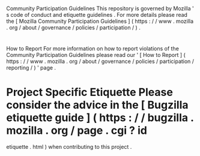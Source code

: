 #
Community
Participation
Guidelines
This
repository
is
governed
by
Mozilla
'
s
code
of
conduct
and
etiquette
guidelines
.
For
more
details
please
read
the
[
Mozilla
Community
Participation
Guidelines
]
(
https
:
/
/
www
.
mozilla
.
org
/
about
/
governance
/
policies
/
participation
/
)
.
#
#
How
to
Report
For
more
information
on
how
to
report
violations
of
the
Community
Participation
Guidelines
please
read
our
'
[
How
to
Report
]
(
https
:
/
/
www
.
mozilla
.
org
/
about
/
governance
/
policies
/
participation
/
reporting
/
)
'
page
.
#
#
Project
Specific
Etiquette
Please
consider
the
advice
in
the
[
Bugzilla
etiquette
guide
]
(
https
:
/
/
bugzilla
.
mozilla
.
org
/
page
.
cgi
?
id
=
etiquette
.
html
)
when
contributing
to
this
project
.
